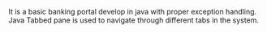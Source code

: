 It is a basic banking portal develop in java with proper exception handling.
Java Tabbed pane is used to navigate through different tabs in the system.
